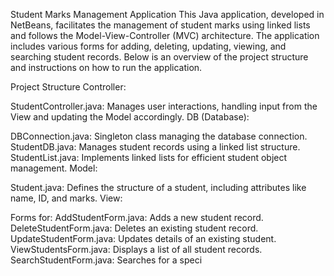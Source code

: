 Student Marks Management Application
This Java application, developed in NetBeans, facilitates the management of student marks using linked lists and follows the Model-View-Controller (MVC) architecture. The application includes various forms for adding, deleting, updating, viewing, and searching student records. Below is an overview of the project structure and instructions on how to run the application.

Project Structure
Controller:

StudentController.java: Manages user interactions, handling input from the View and updating the Model accordingly.
DB (Database):

DBConnection.java: Singleton class managing the database connection.
StudentDB.java: Manages student records using a linked list structure.
StudentList.java: Implements linked lists for efficient student object management.
Model:

Student.java: Defines the structure of a student, including attributes like name, ID, and marks.
View:

Forms for:
AddStudentForm.java: Adds a new student record.
DeleteStudentForm.java: Deletes an existing student record.
UpdateStudentForm.java: Updates details of an existing student.
ViewStudentsForm.java: Displays a list of all student records.
SearchStudentForm.java: Searches for a speci
